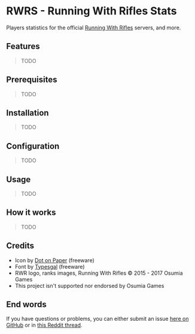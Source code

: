# RWRS - Running With Rifles Stats

Players statistics for the official [Running With Rifles](http://www.runningwithrifles.com/wp/) servers, and more.

## Features

> TODO

## Prerequisites

> TODO

## Installation

> TODO

## Configuration

> TODO

## Usage

> TODO

## How it works

> TODO

## Credits

  - Icon by [Dot on Paper](https://www.iconfinder.com/icons/753920/gun_military_shield_war_weapon_weapons_icon) (freeware)
  - Font by [Typesgal](https://www.dafont.com/fr/top-secret-kb.font) (freeware)
  - RWR logo, ranks images, Running With Rifles © 2015 - 2017 Osumia Games
  - This project isn't supported nor endorsed by Osumia Games

## End words

If you have questions or problems, you can either submit an issue [here on GitHub](https://github.com/EpocDotFr/rwrs/issues)
or in [this Reddit thread](TODO).